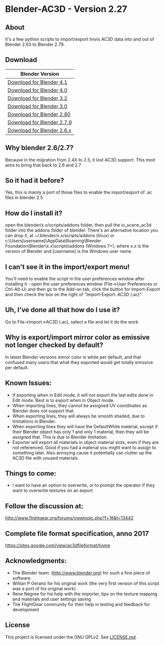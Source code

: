 # Blender-AC3D - Version 2.27

## About
It's a few python scripts to import/export Inivis AC3D data into and out of Blender 2.63 to Blender 2.79.

## Download

| Blender Version                                                                                         | 
|---------------------------------------------------------------------------------------------------------|
| [Download for Blender 4.1](https://github.com/NikolaiVChr/Blender-AC3D/archive/refs/heads/4.1.zip)      |
| [Download for Blender 4.0](https://github.com/NikolaiVChr/Blender-AC3D/archive/refs/heads/4.0.zip)      |
| [Download for Blender 3.2](https://github.com/NikolaiVChr/Blender-AC3D/archive/refs/heads/3.2.zip)      | 
| [Download for Blender 3.0](https://github.com/NikolaiVChr/Blender-AC3D/archive/refs/heads/3.0.zip)      |
| [Download for Blender 2.80](https://github.com/NikolaiVChr/Blender-AC3D/archive/refs/heads/2.80.zip)    |
| [Download for Blender 2.7.9](https://github.com/NikolaiVChr/Blender-AC3D/archive/refs/heads/2.79.zip)   |
| [Download for Blender 2.6.x](https://github.com/NikolaiVChr/Blender-AC3D/archive/refs/heads/bl2.6.zip) |

## Why blender 2.6/2.7?
Because in the migration from 2.4X to 2.5, it lost AC3D support. This mod aims to bring that back to 2.6 and 2.7

## So it had it before?
Yes, this is mainly a port of those files to enable the import/export of .ac files in blender 2.5

## How do I install it?
open the blender/x.x/scripts/addons folder, then pull the io_scene_ac3d folder into the addons folder of blender. There's an alternative location you can drop it, at ~/.blender/x.x/scripts/addons (linux) or c:\Users\[username]\AppData\Roaming\Blender Foundation\Blender\x.x\scripts\addons (Windows 7+), where x.x is the version of Blender and [username] is the Windows user name.

## I can't see it in the import/export menu!
You'll need to enable the script in the user preferences window after installing it - open the user preferences window (File->User Preferences or Ctrl-Alt-U) and then go to the Add-on tab, click the button for Import-Export and then check the box on the right of "Import-Export: AC3D (.ac)"

## Uh, I've done all that how do I use it?
Go to File->Import->AC3D (.ac), select a file and let it do the work

## Why is export/import mirror color as emissive not longer checked by default?
In latest Blender versions mirror color is white per default, and that confused many users that what they exported would get totally emissive per default.

## Known Issues:
- If exporting when in Edit mode, it will not export the last edits done in Edit mode. Best is to export when in Object mode.
- When importing lines, they cannot be assigned UV coordinates as Blender does not support that.
- When exporting lines, they will always be smooth shaded, due to limitations in Blender.
- When exporting lines they will have the DefaultWhite material, except if their Blender object has only 1 and only 1 material, then they will be assigned that. This is due to Blender limitation.
- Exporter will export all materials in object material slots, even if they are not referenced. Good if you had a material you might want to assign to something later. Also annoying cause it potentially can clutter up the AC3D file with unused materials.

## Things to come:
* I want to have an option to overwrite, or to prompt the operator if they want to overwrite textures on an export

## Follow the discussion at:

http://www.flightgear.org/forums/viewtopic.php?f=18&t=13442

## Complete file format specification, anno 2017

https://sites.google.com/view/ac3dfileformat/home

## Acknowledgments:

- The Blender team: (http://www.blender.org) for such a fine piece of software
- Willian P Gerano for his original work (the very first version of this script was a port of his original work)
- Rene Negree for his help with the importer, tips on the texture mapping and materials and user settings saving
- The FlightGear community for their help in testing and feedback for development

## License

This project is licensed under the GNU GPLv2. See [LICENSE.md](LICENSE.md).
